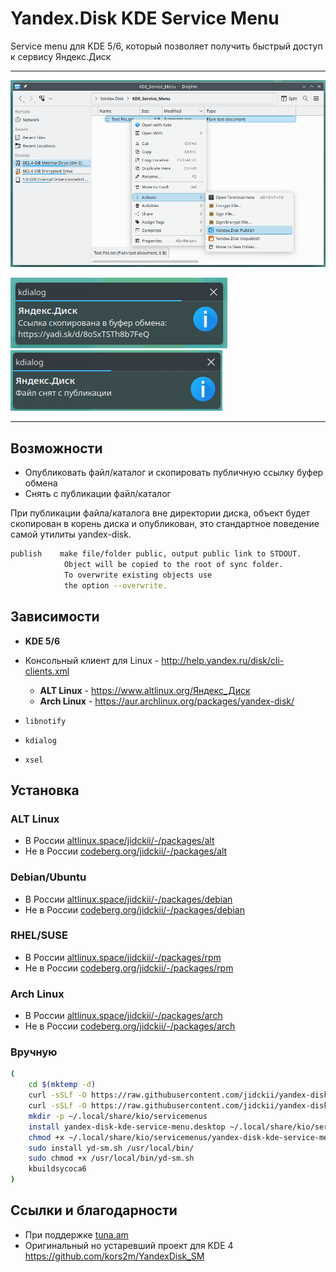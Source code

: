 # Yandex.Disk KDE Service Menu

Service menu для KDE 5/6, который позволяет получить быстрый доступ к сервису Яндекс.Диск

---

![](img/preview.png)

![](img/preview_publish.png)
![](img/preview_unpublish.png)

---

## Возможности

- Опубликовать файл/каталог и скопировать публичную ссылку буфер обмена
- Снять с публикации файл/каталог

При публикации файла/каталога вне директории диска, объект будет скопирован в корень диска и опубликован, это стандартное поведение самой утилиты yandex-disk.

```sh
publish    make file/folder public, output public link to STDOUT.
            Object will be copied to the root of sync folder.
            To overwrite existing objects use
            the option --overwrite.
```

## Зависимости

- **KDE 5/6**
- Консольный клиент для Linux - http://help.yandex.ru/disk/cli-clients.xml  
    - **ALT Linux** - https://www.altlinux.org/Яндекс_Диск
    - **Arch Linux** - https://aur.archlinux.org/packages/yandex-disk/

- `libnotify`
- `kdialog`
- `xsel`

## Установка

### ALT Linux

- В России [altlinux.space/jidckii/-/packages/alt](https://altlinux.space/jidckii/-/packages/alt/yandex-disk-kde-service-menu/)
- Не в России [codeberg.org/jidckii/-/packages/alt](https://codeberg.org/jidckii/-/packages/alt/yandex-disk-kde-service-menu/)

### Debian/Ubuntu

- В России [altlinux.space/jidckii/-/packages/debian](https://altlinux.space/jidckii/-/packages/debian/yandex-disk-kde-service-menu/)
- Не в России [codeberg.org/jidckii/-/packages/debian](https://codeberg.org/jidckii/-/packages/debian/yandex-disk-kde-service-menu/)

### RHEL/SUSE

- В России [altlinux.space/jidckii/-/packages/rpm](https://altlinux.space/jidckii/-/packages/rpm/yandex-disk-kde-service-menu/)
- Не в России [codeberg.org/jidckii/-/packages/rpm](https://codeberg.org/jidckii/-/packages/rpm/yandex-disk-kde-service-menu/)

### Arch Linux

- В России [altlinux.space/jidckii/-/packages/arch](https://altlinux.space/jidckii/-/packages/arch/yandex-disk-kde-service-menu/)
- Не в России [codeberg.org/jidckii/-/packages/arch](https://codeberg.org/jidckii/-/packages/arch/yandex-disk-kde-service-menu/)

### Вручную

```bash
(   
    cd $(mktemp -d)
    curl -sSLf -O https://raw.githubusercontent.com/jidckii/yandex-disk-kde-service-menu/refs/heads/main/yandex-disk-kde-service-menu.desktop
    curl -sSLf -O https://raw.githubusercontent.com/jidckii/yandex-disk-kde-service-menu/refs/heads/main/yd-sm.sh
    mkdir -p ~/.local/share/kio/servicemenus
    install yandex-disk-kde-service-menu.desktop ~/.local/share/kio/servicemenus/
    chmod +x ~/.local/share/kio/servicemenus/yandex-disk-kde-service-menu.desktop
    sudo install yd-sm.sh /usr/local/bin/
    sudo chmod +x /usr/local/bin/yd-sm.sh
    kbuildsycoca6
)
```

## Ссылки и благодарности

- При поддержке [tuna.am](https://tuna.am)
- Оригинальный но устаревший проект для KDE 4 <https://github.com/kors2m/YandexDisk_SM>
